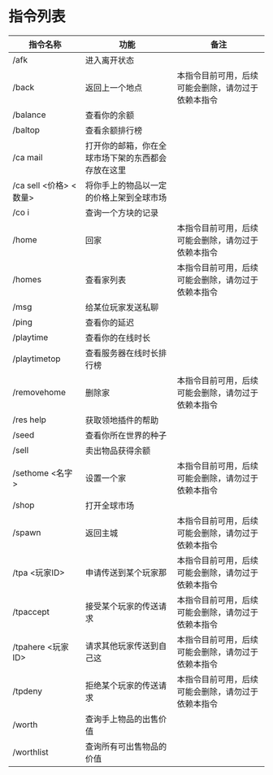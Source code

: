# 指令列表
| 指令名称               | 功能                        | 备注                        |
|--------------------|---------------------------|---------------------------|
| /afk               | 进入离开状态                    |                           | 
| /back              | 返回上一个地点                   | 本指令目前可用，后续可能会删除，请勿过于依赖本指令 |
| /balance           | 查看你的余额                    |                           |
| /baltop            | 查看余额排行榜                   |                           |
| /ca mail           | 打开你的邮箱，你在全球市场下架的东西都会存放在这里 |                           |
| /ca sell <价格> <数量> | 将你手上的物品以一定的价格上架到全球市场      |                           |
| /co i              | 查询一个方块的记录                 |                           |
| /home              | 回家                        | 本指令目前可用，后续可能会删除，请勿过于依赖本指令 |
| /homes             | 查看家列表                     | 本指令目前可用，后续可能会删除，请勿过于依赖本指令 |
| /msg               | 给某位玩家发送私聊                 |                           |
| /ping              | 查看你的延迟                    |                           |
| /playtime          | 查看你的在线时长                  |                           |
| /playtimetop       | 查看服务器在线时长排行榜              |                           |
| /removehome        | 删除家                       | 本指令目前可用，后续可能会删除，请勿过于依赖本指令 |
| /res help          | 获取领地插件的帮助                 |                           |
| /seed              | 查看你所在世界的种子                |                           |
| /sell              | 卖出物品获得余额                  |                           |
| /sethome <名字>      | 设置一个家                     | 本指令目前可用，后续可能会删除，请勿过于依赖本指令 |
| /shop              | 打开全球市场                    |                           |
| /spawn             | 返回主城                      | 本指令目前可用，后续可能会删除，请勿过于依赖本指令 |
| /tpa <玩家ID>        | 申请传送到某个玩家那                | 本指令目前可用，后续可能会删除，请勿过于依赖本指令 |
| /tpaccept          | 接受某个玩家的传送请求               | 本指令目前可用，后续可能会删除，请勿过于依赖本指令 |
| /tpahere <玩家ID>    | 请求其他玩家传送到自己这              | 本指令目前可用，后续可能会删除，请勿过于依赖本指令 |
| /tpdeny            | 拒绝某个玩家的传送请求               | 本指令目前可用，后续可能会删除，请勿过于依赖本指令 |
| /worth             | 查询手上物品的出售价值               |                           |
| /worthlist         | 查询所有可出售物品的价值              |                           |